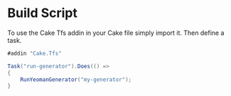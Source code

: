 # Build Script

To use the Cake Tfs addin in your Cake file simply import it. Then define a task.

```csharp
#addin "Cake.Tfs"

Task("run-generator").Does(() =>
{
    RunYeomanGenerator("my-generator");
}
```